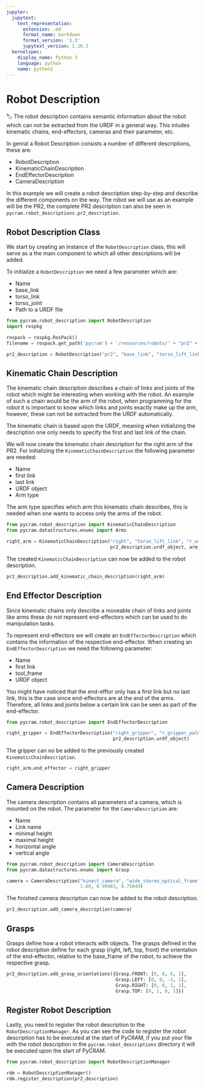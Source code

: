 ```yaml
---
jupyter:
  jupytext:
    text_representation:
      extension: .md
      format_name: markdown
      format_version: '1.3'
      jupytext_version: 1.16.3
  kernelspec:
    display_name: Python 3
    language: python
    name: python3
---
```


# Robot Description
:label: 
The robot description contains semantic information about the robot which can not be extracted from the URDF in a general way. This inludes kinematic chains, end-effectors, cameras and their parameter, etc. 

In genral a Robot Description consists a number of different descriptions, these are: 
  * RobotDescription 
  * KinematicChainDescription
  * EndEffectorDescription
  * CameraDescription

In this example we will create a robot description step-by-step and describe the different components on the way. The robot we will use as an example will be the PR2, the complete PR2 description can also be seen in ``pycram.robot_descriptions.pr2_description``.

## Robot Description Class 
We start by creating an instance of the ``RobotDescription`` class, this will serve as a the main component to which all other descriptions will be added. 

To initialize a ``RobotDescription`` we need a few parameter which are: 
 * Name 
 * base_link 
 * torso_link 
 * torso_joint
 * Path to a URDF file
 

```python
from pycram.robot_description import RobotDescription
import rospkg

rospack = rospkg.RosPack()
filename = rospack.get_path('pycram') + '/resources/robots/' + "pr2" + '.urdf'

pr2_description = RobotDescription("pr2", "base_link", "torso_lift_link", "torso_lift_joint", filename)
```

## Kinematic Chain Description 
The kinematic chain description describes a chain of links and joints of the robot which might be interesting when working with the robot. An example of such a chain would be the arm of the robot, when programming for the robot it is important to know which links and joints exactly make up the arm, however, these can not be extracted from the URDF automatically. 

The kinematic chain is based upon the URDF, meaning when initializing the description one only needs to specify the first and last link of the chain. 

We will now create the kinematic chain description for the right arm of the PR2. For initializing the ``KinematicChainDescription`` the following parameter are needed: 
  * Name
  * first link
  * last link 
  * URDF object
  * Arm type
  
The arm type specifies which arm this kinematic chain describes, this is needed when one wants to access only the arms of the robot.

```python
from pycram.robot_description import KinematicChainDescription
from pycram.datastructures.enums import Arms

right_arm = KinematicChainDescription("right", "torso_lift_link", "r_wrist_roll_link",
                                      pr2_description.urdf_object, arm_type=Arms.RIGHT)
```

The created ``KinematicChainDescription`` can now be added to the robot description.

```python
pr2_description.add_kinematic_chain_description(right_arm)
```

## End Effector Description
Since kinematic chains only describe a moveable chain of links and joints like arms these do not represent end-effectors which can be used to do manipulation tasks. 

To represent end-effectors we will create an ``EndEffectorDescription`` which contains the information of the respective end-effector. When creating an ``EndEffectorDescription`` we need the following parameter:
  * Name 
  * first link 
  * tool_frame
  * URDF object
  
You might have noticed that the end-efftor only has a first link but no last link, this is the case since end-effectors are at the end of the arms. Therefore, all links and joints below a certain link can be seen as part of the end-effector. 

```python
from pycram.robot_description import EndEffectorDescription

right_gripper = EndEffectorDescription("right_gripper", "r_gripper_palm_link", "r_gripper_tool_frame",
                                       pr2_description.urdf_object)
```

The gripper can no be added to the previously created ``KinematicChainDescription``. 

```python
right_arm.end_effector = right_gripper
```

## Camera Description 
The camera description contains all parameters of a camera, which is mounted on the robot. The parameter for the ``CameraDescription`` are:
  * Name
  * Link name 
  * minimal height 
  * maximal height
  * horizontal angle 
  * vertical angle 

```python
from pycram.robot_description import CameraDescription
from pycram.datastructures.enums import Grasp

camera = CameraDescription("kinect_camera", "wide_stereo_optical_frame", 1.27,
                           1.60, 0.99483, 0.75049)
```

The finished camera description can now be added to the robot description. 

```python
pr2_description.add_camera_description(camera)
```

## Grasps 
Grasps define how a robot interacts with objects. The grasps defined in the robot description define for each grasp (right, left, top, front) the orientation of the end-effector, relative to the base_frame of the robot, to achieve the respective grasp. 

```python
pr2_description.add_grasp_orientations({Grasp.FRONT: [0, 0, 0, 1],
                                        Grasp.LEFT: [0, 0, -1, 1],
                                        Grasp.RIGHT: [0, 0, 1, 1],
                                        Grasp.TOP: [0, 1, 0, 1]})
```

## Register Robot Description
Lastly, you need to register the robot description to the ``RobotDescriptionManager``. As you can see the code to register the robot description has to be executed at the start of PyCRAM, if you put your file with the robot description in the `pycram.robot_descriptions` directory it will be executed upon the start of PyCRAM.

```python
from pycram.robot_description import RobotDescriptionManager

rdm = RobotDescriptionManager()
rdm.register_description(pr2_description)
```
